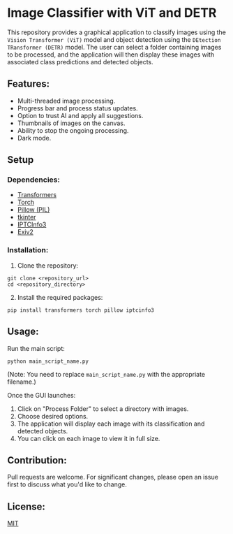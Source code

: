 # Image Classifier with ViT and DETR

This repository provides a graphical application to classify images using the `Vision Transformer (ViT)` model and object detection using the `DEtection TRansformer (DETR)` model. The user can select a folder containing images to be processed, and the application will then display these images with associated class predictions and detected objects.

## Features:

- Multi-threaded image processing.
- Progress bar and process status updates.
- Option to trust AI and apply all suggestions.
- Thumbnails of images on the canvas.
- Ability to stop the ongoing processing.
- Dark mode.

## Setup

### Dependencies:

- [Transformers](https://github.com/huggingface/transformers)
- [Torch](https://pytorch.org/)
- [Pillow (PIL)](https://python-pillow.org/)
- [tkinter](https://docs.python.org/3/library/tkinter.html)
- [IPTCInfo3](https://pypi.org/project/IPTCInfo3/)
- [Exiv2](https://www.exiv2.org/)

### Installation:

1. Clone the repository:

```
git clone <repository_url>
cd <repository_directory>
```

2. Install the required packages:

```
pip install transformers torch pillow iptcinfo3
```

## Usage:

Run the main script:

```
python main_script_name.py
```

(Note: You need to replace `main_script_name.py` with the appropriate filename.)

Once the GUI launches:

1. Click on "Process Folder" to select a directory with images.
2. Choose desired options.
3. The application will display each image with its classification and detected objects.
4. You can click on each image to view it in full size.

## Contribution:

Pull requests are welcome. For significant changes, please open an issue first to discuss what you'd like to change.

## License:

[MIT](https://choosealicense.com/licenses/mit/)